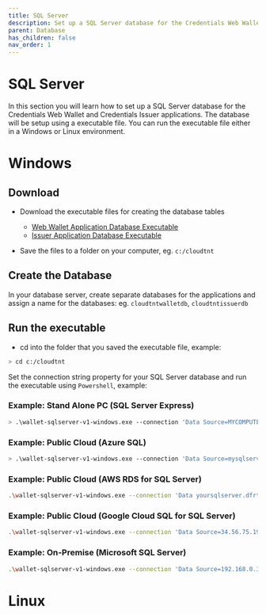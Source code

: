 ```yaml
---
title: SQL Server
description: Set up a SQL Server database for the Credentials Web Wallet and Credentials Issuer applications.
parent: Database
has_children: false
nav_order: 1
---
```


# SQL Server

In this section you will learn how to set up a SQL Server database for the Credentials Web Wallet and Credentials Issuer applications. The database will be setup using a executable file. You can run the executable file either in a Windows or Linux environment.

# Windows

## Download 

- Download the executable files for creating the database tables

    - [Web Wallet Application Database Executable](https://github.com/cloudtnt-rcl/RCL.CloudTnT.Express.Deployment/releases/download/V1.0/wallet-sqlserver-v1-windows.exe)
    - [Issuer Application Database Executable]()

- Save the files to a folder on your computer, eg. ``c:/cloudtnt``

## Create the Database

In your database server, create separate databases for the applications and assign a name for the databases: eg. ``cloudtntwalletdb``, ``cloudtntissuerdb``

## Run the executable

- cd into the folder that you saved the executable file, example:

```bash
> cd c:/cloudtnt
```
Set the connection string property for your SQL Server database and run the executable using ``Powershell``, example:

### Example: Stand Alone PC (SQL Server Express)
```bash
> .\wallet-sqlserver-v1-windows.exe --connection 'Data Source=MYCOMPUTERNAME\SQLEXPRESS;Initial Catalog=cloudtntwalletdb;Integrated Security=True;Encrypt=False'
```
### Example: Public Cloud (Azure SQL)
```bash
> .\wallet-sqlserver-v1-windows.exe --connection 'Data Source=mysqlserver.database.windows.net;Initial Catalog=cloudtntwalletdb;User ID=yourusername;Password=yourpassword;Connect Timeout=60;Encrypt=True;TrustServerCertificate=True;ApplicationIntent=ReadWrite;MultiSubnetFailover=False'
```

### Example: Public Cloud (AWS RDS for SQL Server)
```bash
.\wallet-sqlserver-v1-windows.exe --connection 'Data yoursqlserver.dfrtehrder.us-east-1.rds.amazonaws.com;Initial Catalog=cloudtntwalletdb;User ID=yourusername;Password=yourpassword;Connect Timeout=60;Encrypt=True;TrustServerCertificate=True;ApplicationIntent=ReadWrite;MultiSubnetFailover=False'
```

### Example: Public Cloud (Google Cloud SQL for SQL Server)
```bash
.\wallet-sqlserver-v1-windows.exe --connection 'Data Source=34.56.75.195;Initial Catalog=cloudtntwalletdb;User ID=sqlserver;Password=yourpassword;Connect Timeout=60;Encrypt=True;TrustServerCertificate=True;ApplicationIntent=ReadWrite;MultiSubnetFailover=False'
```

### Example: On-Premise (Microsoft SQL Server)
```bash
.\wallet-sqlserver-v1-windows.exe --connection 'Data Source=192.168.0.3;Initial Catalog=cloudtntwalletdb;User ID=yourusername;Password=yourpassword;Connect Timeout=60;Encrypt=True;TrustServerCertificate=True;ApplicationIntent=ReadWrite;MultiSubnetFailover=False'
```

# Linux

